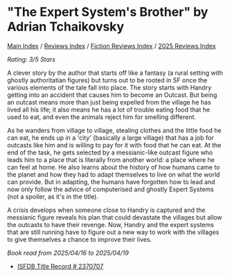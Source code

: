# "The Expert System's Brother" by Adrian Tchaikovsky

[Main Index](../../../README.md) / [Reviews Index](../../README.md) / [Fiction Reviews Index](../README.md) / [2025 Reviews Index](README.md)

*Rating: 3/5 Stars*

A clever story by the author that starts off like a fantasy (a rural setting with ghostly authoritatian figures) but turns out to be rooted in SF once the various elements of the tale fall into place. The story starts with Handry getting into an accident that causes him to become an Outcast. But being an outcast means more than just being expelled from the village he has lived all his life; it also means he has a lot of trouble eating food that he used to eat, and even the animals reject him for smelling different.

As he wanders from village to village, stealing clothes and the little food he can eat, he ends up in a 'city' (basically a large village) that has a job for outcasts like him and is willing to pay for it with food that he can eat. At the end of the task, he gets selected by a messianic-like outcast figure who leads him to a place that is literally from another world: a place where he can feel at home. He also learns about the history of how humans came to the planet and how they had to adapt themselves to live on what the world can provide. But in adapting, the humans have forgotten how to lead and now only follow the advice of computerised and ghostly Expert Systems (not a spoiler, as it's in the title).

A crisis develops when someone close to Handry is captured and the messianic figure reveals his plan that could devastate the villages but allow the outcasts to have their revenge. Now, Handry and the expert systems that are still running have to figure out a new way to work with the villages to give themselves a chance to improve their lives.

*Book read from 2025/04/16 to 2025/04/19*

- [ISFDB Title Record # 2370707](https://www.isfdb.org/cgi-bin/title.cgi?2370707)
